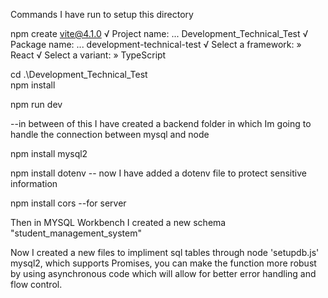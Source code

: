 Commands I have run to setup this directory 

npm create vite@4.1.0
√ Project name: ... Development_Technical_Test
√ Package name: ... development-technical-test
√ Select a framework: » React
√ Select a variant: » TypeScript

cd .\Development_Technical_Test\
npm install

npm run dev

--in between of this I have created a backend folder in which Im going to handle the connection between mysql and node


npm install mysql2

npm install dotenv
-- now I have added a dotenv file to protect sensitive information 

npm install cors
--for server

Then in MYSQL Workbench I created a new schema "student_management_system"

Now I created a new files to impliment sql tables through node 'setupdb.js'
mysql2, which supports Promises, you can make the function more robust by using asynchronous code which will allow for better error handling and flow control.